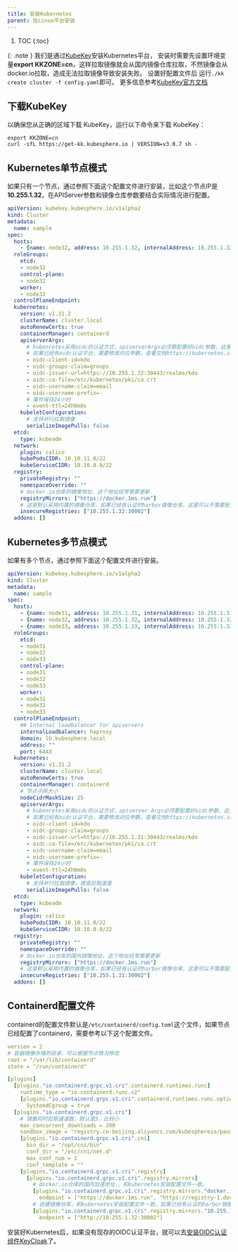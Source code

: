 ```yaml
---
title: 安装Kubernetes
parent: 在Linux平台安装
---
```



1. TOC
{:toc}

{: .note }
我们是通过[KubeKey](https://www.kubesphere.io/zh/docs/v3.3/installing-on-linux/introduction/kubekey/)安装Kubernetes平台，
安装时需要先设置环境变量**export KKZONE=cn**，这样拉取镜像就会从国内镜像仓库拉取，不然镜像会从docker.io拉取，造成无法拉取镜像导致安装失败。
设置好配置文件后 运行`./kk create cluster -f config.yaml`即可。
更多信息参考[KubeKey官方文档](https://www.kubesphere.io/zh/docs/v3.3/installing-on-linux/introduction/intro/)



## 下载KubeKey

以确保您从正确的区域下载 KubeKey，运行以下命令来下载 KubeKey：
```shell
export KKZONE=cn
curl -sfL https://get-kk.kubesphere.io | VERSION=v3.0.7 sh -
```



## Kubernetes单节点模式

如果只有一个节点，通过参照下面这个配置文件进行安装，比如这个节点IP是**10.255.1.32**，在APIServer参数和镜像仓库参数要结合实际情况进行配置。

```yaml
apiVersion: kubekey.kubesphere.io/v1alpha2
kind: Cluster
metadata:
  name: sample
spec:
  hosts:
    - {name: node32, address: 10.255.1.32, internalAddress: 10.255.1.32, port: 22, user: root, password: "password"}
  roleGroups:
    etcd:
    - node32
    control-plane:
    - node32
    worker:
    - node32
  controlPlaneEndpoint:
  kubernetes:
    version: v1.31.2
    clusterName: cluster.local
    autoRenewCerts: true
    containerManager: containerd
    apiserverArgs:
      # kubenretes采用oidc的认证方式，apiserverArgs必须要配置好oidc参数，这里默认配置kdo平台内置的keycloak, 
      # 如果已经有oidc认证平台，需要修改对应参数，查看文档https://kubernetes.io/zh-cn/docs/reference/access-authn-authz/authentication/#openid-connect-tokens  
      - oidc-client-id=kdo
      - oidc-groups-claim=groups
      - oidc-issuer-url=https://10.255.1.32:30443/realms/kdo
      - oidc-ca-file=/etc/kubernetes/pki/ca.crt
      - oidc-username-claim=email
      - oidc-username-prefix=-
      # 事件保存24小时
      - event-ttl=24h0m0s      
    kubeletConfiguration:
      # 支持并行拉取镜像
      serializeImagePulls: false      
  etcd:
    type: kubeadm
  network:
    plugin: calico
    kubePodsCIDR: 10.10.11.0/22
    kubeServiceCIDR: 10.10.0.0/22
  registry:
    privateRegistry: ""
    namespaceOverride: ""
    # docker.io仓库的镜像地址，这个地址经常需要更新
    registryMirrors: ["https://docker.1ms.run"]
    # 这里默认采用内置的镜像仓库，如果已经有认证的harbor镜像仓库，这里可以不需要配置
    insecureRegistries: ["10.255.1.32:30002"]
  addons: []
```

## Kubernetes多节点模式

如果有多个节点，通过参照下面这个配置文件进行安装。

```yaml
apiVersion: kubekey.kubesphere.io/v1alpha2
kind: Cluster
metadata:
  name: sample
spec:
  hosts:
    - {name: node31, address: 10.255.1.31, internalAddress: 10.255.1.31, port: 16202, user: root, password: "password"}
    - {name: node32, address: 10.255.1.32, internalAddress: 10.255.1.32, port: 16202, user: root, password: "password"}
    - {name: node33, address: 10.255.1.33, internalAddress: 10.255.1.33, port: 16202, user: root, password: "password"}
  roleGroups:
    etcd:
    - node31
    - node32
    - node33
    control-plane:
    - node31
    - node32
    - node33
    worker:
    - node31
    - node32
    - node33
  controlPlaneEndpoint:
    ## Internal loadbalancer for apiservers 
    internalLoadbalancer: haproxy
    domain: lb.kubesphere.local
    address: ""
    port: 6443
  kubernetes:
    version: v1.31.2
    clusterName: cluster.local
    autoRenewCerts: true
    containerManager: containerd
    # 节点子网大小
    nodeCidrMaskSize: 25
    apiserverArgs:
      # kubenretes采用oidc的认证方式，apiserver Args必须要配置好oidc参数，这里默认配置kdo平台内置的keycloak, 
      # 如果已经有oidc认证平台，需要修改对应参数，查看文档https://kubernetes.io/zh-cn/docs/reference/access-authn-authz/authentication/#openid-connect-tokens
      - oidc-client-id=kdo
      - oidc-groups-claim=groups
      - oidc-issuer-url=https://10.255.1.31:30443/realms/kdo
      - oidc-ca-file=/etc/kubernetes/pki/ca.crt
      - oidc-username-claim=email
      - oidc-username-prefix=-
      # 事件保存24小时
      - event-ttl=24h0m0s
    kubeletConfiguration:
      # 支持并行拉取镜像，提高拉取速度
      serializeImagePulls: false
  etcd:
    type: kubeadm
  network:
    plugin: calico
    kubePodsCIDR: 10.10.11.0/22
    kubeServiceCIDR: 10.10.0.0/22
  registry:
    privateRegistry: ""
    namespaceOverride: ""
    # docker.io仓库的国内镜像地址，这个地址经常需要更新
    registryMirrors: ["https://docker.1ms.run"]
    # 这里默认采用内置的镜像仓库，如果已经有认证的harbor镜像仓库，这里可以不需要配置
    insecureRegistries: ["10.255.1.31:30002"]
  addons: []
```


## Containerd配置文件

containerd的配置文件默认是`/etc/containerd/config.toml`这个文件，如果节点已经配置了containerd，需要参考以下这个配置文件。

```yaml
version = 2
# 容器镜像存储的目录，可以根据节点情况修改
root = "/var/lib/containerd"
state = "/run/containerd"

[plugins]
  [plugins."io.containerd.grpc.v1.cri".containerd.runtimes.runc]
    runtime_type = "io.containerd.runc.v2"
    [plugins."io.containerd.grpc.v1.cri".containerd.runtimes.runc.options]
      SystemdCgroup = true
  [plugins."io.containerd.grpc.v1.cri"]
    # 镜像同时拉取通道数，默认是3，比较小
    max_concurrent_downloads = 200
    sandbox_image = "registry.cn-beijing.aliyuncs.com/kubesphereio/pause:3.10"
    [plugins."io.containerd.grpc.v1.cri".cni]
      bin_dir = "/opt/cni/bin"
      conf_dir = "/etc/cni/net.d"
      max_conf_num = 1
      conf_template = ""
    [plugins."io.containerd.grpc.v1.cri".registry]
      [plugins."io.containerd.grpc.v1.cri".registry.mirrors]
        # docker.io仓库的国内加速地址，，和kubernetes安装配置文件一致。
        [plugins."io.containerd.grpc.v1.cri".registry.mirrors."docker.io"]
          endpoint = ["https://docker.1ms.run", "https://registry-1.docker.io"]
        # 自建镜像仓库，和kubernetes安装配置文件一致，如果已经有认证的harbor镜像仓库，这里可以不需要配置。
        [plugins."io.containerd.grpc.v1.cri".registry.mirrors."10.255.1.32:30002"]
          endpoint = ["http://10.255.1.32:30002"]
```

安装好Kubernetes后，如果没有现存的OIDC认证平台，就可以去[安装OIDC认证组件KeyCloak](../keycloak#安装keycloak)了。
